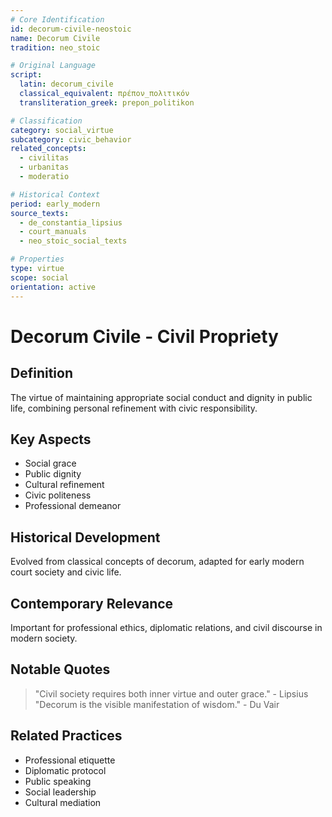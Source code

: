 ```yaml
---
# Core Identification
id: decorum-civile-neostoic
name: Decorum Civile
tradition: neo_stoic

# Original Language
script:
  latin: decorum_civile
  classical_equivalent: πρέπον_πολιτικόν
  transliteration_greek: prepon_politikon

# Classification
category: social_virtue
subcategory: civic_behavior
related_concepts:
  - civilitas
  - urbanitas
  - moderatio

# Historical Context
period: early_modern
source_texts:
  - de_constantia_lipsius
  - court_manuals
  - neo_stoic_social_texts

# Properties
type: virtue
scope: social
orientation: active
---
```


# Decorum Civile - Civil Propriety

## Definition
The virtue of maintaining appropriate social conduct and dignity in public life, combining personal refinement with civic responsibility.

## Key Aspects
- Social grace
- Public dignity
- Cultural refinement
- Civic politeness
- Professional demeanor

## Historical Development
Evolved from classical concepts of decorum, adapted for early modern court society and civic life.

## Contemporary Relevance
Important for professional ethics, diplomatic relations, and civil discourse in modern society.

## Notable Quotes
> "Civil society requires both inner virtue and outer grace." - Lipsius
> "Decorum is the visible manifestation of wisdom." - Du Vair

## Related Practices
- Professional etiquette
- Diplomatic protocol
- Public speaking
- Social leadership
- Cultural mediation